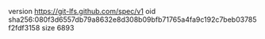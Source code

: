 version https://git-lfs.github.com/spec/v1
oid sha256:080f3d6557db79a8632e8d308b09bfb71765a4fa9c192c7beb03785f2fdf3158
size 6893
